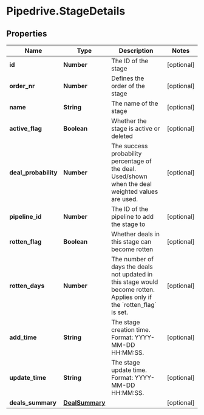 # Pipedrive.StageDetails

## Properties

Name | Type | Description | Notes
------------ | ------------- | ------------- | -------------
**id** | **Number** | The ID of the stage | [optional] 
**order_nr** | **Number** | Defines the order of the stage | [optional] 
**name** | **String** | The name of the stage | [optional] 
**active_flag** | **Boolean** | Whether the stage is active or deleted | [optional] 
**deal_probability** | **Number** | The success probability percentage of the deal. Used/shown when the deal weighted values are used. | [optional] 
**pipeline_id** | **Number** | The ID of the pipeline to add the stage to | [optional] 
**rotten_flag** | **Boolean** | Whether deals in this stage can become rotten | [optional] 
**rotten_days** | **Number** | The number of days the deals not updated in this stage would become rotten. Applies only if the &#x60;rotten_flag&#x60; is set. | [optional] 
**add_time** | **String** | The stage creation time. Format: YYYY-MM-DD HH:MM:SS. | [optional] 
**update_time** | **String** | The stage update time. Format: YYYY-MM-DD HH:MM:SS. | [optional] 
**deals_summary** | [**DealSummary**](DealSummary.md) |  | [optional] 


